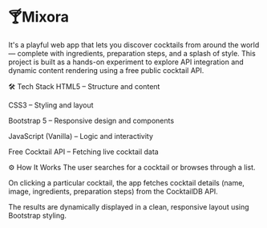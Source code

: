 # 🍸Mixora
It's a playful web app that lets you discover cocktails from around the world — complete with ingredients, preparation steps, and a splash of style.
This project is built as a hands-on experiment to explore API integration and dynamic content rendering using a free public cocktail API.

🛠 Tech Stack
HTML5 – Structure and content

CSS3 – Styling and layout

Bootstrap 5 – Responsive design and components

JavaScript (Vanilla) – Logic and interactivity

Free Cocktail API – Fetching live cocktail data

⚙️ How It Works
The user searches for a cocktail or browses through a list.

On clicking a particular cocktail, the app fetches cocktail details (name, image, ingredients, preparation steps) from the CocktailDB API.

The results are dynamically displayed in a clean, responsive layout using Bootstrap styling.
